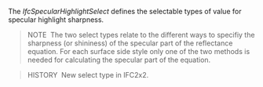 ﻿The _IfcSpecularHighlightSelect_ defines the selectable types of value for specular highlight sharpness.

> NOTE&nbsp; The two select types relate to the different ways to specifiy the sharpness (or shininess) of the specular part of the reflectance equation. For each surface side style only one of the two methods is needed for calculating the specular part of the equation.

> HISTORY&nbsp; New select type in IFC2x2.
